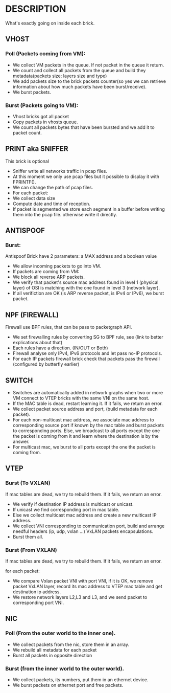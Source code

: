 # DESCRIPTION

What's exactly going on inside each brick.

## VHOST

### Poll (Packets coming from VM):

- We collect VM packets in the queue. If not packet in the queue it return.
- We count and collect all packets from the queue and build they metadata(packets size; layers size and type)
- We add packets size to the brick packets counter(so yes we can retrieve information about how much packets have been burst/receive).
- We burst packets.

### Burst (Packets going to VM):

- Vhost bricks got all packet
- Copy packets in vhosts queue.
- We count all packets bytes that have been bursted and we add it to packet count.

## PRINT aka SNIFFER

This brick is optional
- Sniffer write all networks traffic in pcap files.
- At this moment we only use pcap files but it possible to display it with FPRINTF().
- We can change the path of pcap files.
- For each packet:
- We collect data size
- Compute date and time of reception.
- If packet is segmented we store each segment in a buffer before writing them into the pcap file. otherwise write it directly.

## ANTISPOOF

### Burst:

Antispoof Brick have 2 parameters: a MAX address and a boolean value
- We allow incoming packets to go into VM.
- If packets are coming from VM:
- We block all reverse ARP packets.
- We verify that packet's source mac address found in level 1 (physical layer) of OSI is matching with the one found in level 3 (network layer).
- If all verifiction are OK (is ARP reverse packet, is IPv4 or IPv6), we burst packet.

## NPF (FIREWALL)

Firewall use BPF rules, that can be pass to packetgraph API.
- We set firewalling rules by converting SG to BPF rule, see (link to better explications about that)
- Each rules have a direction. (IN/OUT or Both)
- Firewall analyse only IPv4, IPv6 protocols and let pass no-IP protocols.
- For each IP packets firewall brick check that packets pass the firewall (configured by butterfly earlier)

## SWITCH

- Switches are automatically added in network graphs when two or more VM connect to VTEP bricks with the same VNI on the same host.
- If the MAC table is dead, restart learning it. If it fails, we return an error.
- We collect packet source address and port, (build metadata for each packet).
- For each non-multicast mac address, we associate mac address to corresponding source port if known by the mac table and burst packets to corresponding ports. Else, we broadcast to all ports except the one the packet is coming from it and learn where the destination is by the answer.
- For multicast mac, we burst to all ports except the one the packet is coming from.

## VTEP

### Burst (To VXLAN)

If mac tables are dead, we try to rebuild them. If it fails, we return an error.
- We verify if destination IP address is multicast or unicast.
- If unicast we find corresponding port in mac table.
- Else we collect multicast mac address and create a new multicast IP address.
- We collect VNI corresponding to communication port, build and arrange needful headers (ip, udp, vxlan ...) VxLAN packets encapsulations.
- Burst them all.

### Burst (From VXLAN)

If mac tables are dead, we try to rebuild them. If it fails, we return an error.

for each packet:
- We compare Vxlan packet VNI with port VNI, if it is OK, we remove packet VxLAN layer, record its mac address to VTEP mac table and get destination ip address.
- We restore network layers L2,L3 and L3, and we send packet to corresponding port VNI.

## NIC

### Poll (From the outer world to the inner one).

- We collect packets from the nic, store them in an array.
- We rebuild all metadata for each packet
- Burst all packets in opposite direction

### Burst (from the inner world to the outer world).

- We collect packets, its numbers, put them in an ethernet device.
- We burst packets on ethernet port and free packets.

